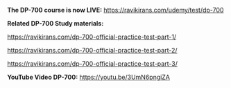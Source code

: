 **The DP-700 course is now LIVE:** https://ravikirans.com/udemy/test/dp-700

**Related DP-700 Study materials:**

https://ravikirans.com/dp-700-official-practice-test-part-1/

https://ravikirans.com/dp-700-official-practice-test-part-2/

https://ravikirans.com/dp-700-official-practice-test-part-3/

**YouTube Video DP-700:**
https://youtu.be/3UmN6pngiZA

